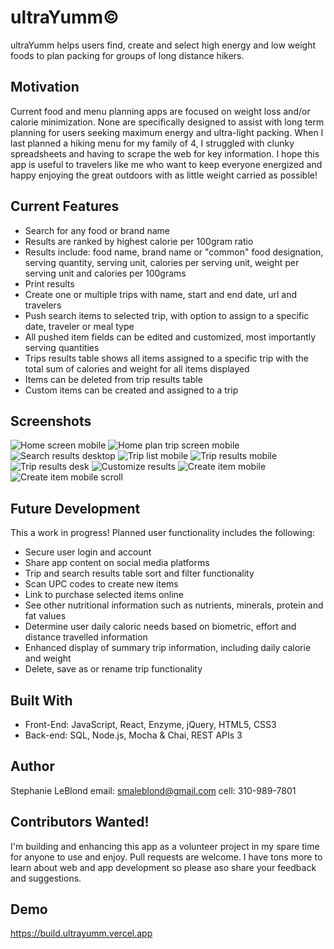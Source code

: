 # ultraYumm©
ultraYumm helps users find, create and select high energy and low weight foods to plan packing for groups of long distance hikers.

## Motivation
Current food and menu planning apps are focused on weight loss and/or calorie minimization. None are specifically designed to assist with long term planning for users seeking maximum energy and ultra-light packing. When I last planned a hiking menu for my family of 4, I struggled with clunky spreadsheets and having to scrape the web for key information. I hope this app is useful to travelers like me who want to keep everyone energized and happy enjoying the great outdoors with as little weight carried as possible!

## Current Features
- Search for any food or brand name
- Results are ranked by highest calorie per 100gram ratio
- Results include: food name, brand name or "common" food designation, serving quantity, serving unit, calories per serving unit, weight per serving unit and calories per 100grams
- Print results
- Create one or multiple trips with name, start and end date, url and travelers
- Push search items to selected trip, with option to assign to a specific date, traveler or meal type
- All pushed item fields can be edited and customized, most importantly serving quantities
- Trips results table shows all items assigned to a specific trip with the total sum of calories and weight for all items displayed 
- Items can be deleted from trip results table
- Custom items can be created and assigned to a trip

## Screenshots
![Home screen mobile](src/Images/HomeScreen.PNG)
![Home plan trip screen mobile](src/Images/HomePlanTripScreen.PNG)
![Search results desktop](src/Images/SearchResultsOatmeal.PNG)
![Trip list mobile](src/Images/TripList.PNG)
![Trip results mobile](src/Images/TripResultsMobile.PNG)
![Trip results desk](src/Images/TripResultsDesk.PNG)
![Customize results](src/Images/CustomizeResultsDesk.PNG)
![Create item mobile](src/Images/CreateItemMobile.PNG)
![Create item mobile scroll](src/Images/CreateItemMobileScroll.PNG)


## Future Development
This a work in progress! Planned user functionality includes the following:
- Secure user login and account 
- Share app content on social media platforms
- Trip and search results table sort and filter functionality
- Scan UPC codes to create new items
- Link to purchase selected items online
- See other nutritional information such as nutrients, minerals, protein and fat values
- Determine user daily caloric needs based on biometric, effort and distance travelled information
- Enhanced display of summary trip information, including daily calorie and weight
- Delete, save as or rename trip functionality

## Built With
- Front-End: JavaScript, React, Enzyme, jQuery, HTML5, CSS3
- Back-end: SQL, Node.js, Mocha & Chai, REST APIs 3

## Author
Stephanie LeBlond email: smaleblond@gmail.com cell: 310-989-7801

## Contributors Wanted!
I'm building and enhancing this app as a volunteer project in my spare time for anyone to use and enjoy.
Pull requests are welcome. I have tons more to learn about web and app development so please aso share your feedback and suggestions.

## Demo
https://build.ultrayumm.vercel.app